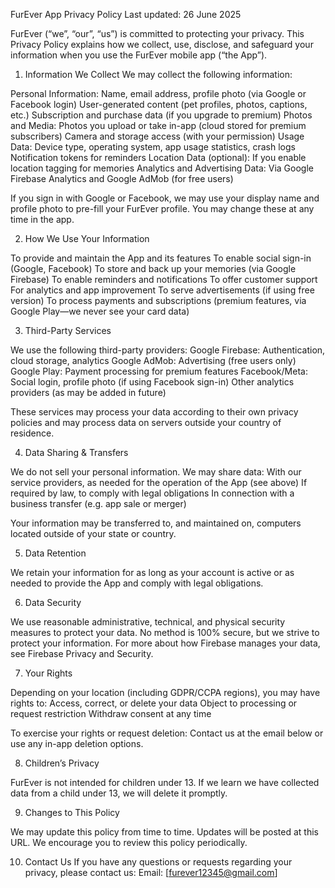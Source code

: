 FurEver App Privacy Policy
Last updated: 26 June 2025

FurEver (“we”, “our”, “us”) is committed to protecting your privacy. This Privacy Policy explains how we collect, use, disclose, and safeguard your information when you use the FurEver mobile app (“the App”).

1. Information We Collect
We may collect the following information:

  Personal Information:
    Name, email address, profile photo (via Google or Facebook login)
    User-generated content (pet profiles, photos, captions, etc.)
    Subscription and purchase data (if you upgrade to premium)
  Photos and Media:
    Photos you upload or take in-app (cloud stored for premium subscribers)
    Camera and storage access (with your permission)
  Usage Data:
    Device type, operating system, app usage statistics, crash logs
    Notification tokens for reminders
  Location Data (optional):
    If you enable location tagging for memories
    Analytics and Advertising Data:
    Via Google Firebase Analytics and Google AdMob (for free users)

If you sign in with Google or Facebook, we may use your display name and profile photo to pre-fill your FurEver profile. You may change these at any time in the app.

2. How We Use Your Information
   
  To provide and maintain the App and its features
  To enable social sign-in (Google, Facebook)
  To store and back up your memories (via Google Firebase)
  To enable reminders and notifications
  To offer customer support
  For analytics and app improvement
  To serve advertisements (if using free version)
  To process payments and subscriptions (premium features, via Google Play—we never see your card data)

3. Third-Party Services

We use the following third-party providers:
  Google Firebase: Authentication, cloud storage, analytics
  Google AdMob: Advertising (free users only)
  Google Play: Payment processing for premium features
  Facebook/Meta: Social login, profile photo (if using Facebook sign-in)
  Other analytics providers (as may be added in future)

These services may process your data according to their own privacy policies and may process data on servers outside your country of residence.

4. Data Sharing & Transfers

We do not sell your personal information. We may share data:
  With our service providers, as needed for the operation of the App (see above)
  If required by law, to comply with legal obligations
  In connection with a business transfer (e.g. app sale or merger)

Your information may be transferred to, and maintained on, computers located outside of your state or country.

5. Data Retention

We retain your information for as long as your account is active or as needed to provide the App and comply with legal obligations.

6. Data Security

We use reasonable administrative, technical, and physical security measures to protect your data. No method is 100% secure, but we strive to protect your information.
For more about how Firebase manages your data, see Firebase Privacy and Security.

7. Your Rights

Depending on your location (including GDPR/CCPA regions), you may have rights to:
  Access, correct, or delete your data
  Object to processing or request restriction
  Withdraw consent at any time

To exercise your rights or request deletion:
  Contact us at the email below or use any in-app deletion options.

8. Children’s Privacy

FurEver is not intended for children under 13. If we learn we have collected data from a child under 13, we will delete it promptly.

9. Changes to This Policy

We may update this policy from time to time. Updates will be posted at this URL. We encourage you to review this policy periodically.

10. Contact Us
If you have any questions or requests regarding your privacy, please contact us:
  Email: [furever12345@gmail.com]

